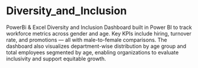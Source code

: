 # Diversity_and_Inclusion
PowerBi &amp; Excel 
Diversity and Inclusion Dashboard built in Power BI to track workforce metrics across gender and age. Key KPIs include hiring, turnover rate, and promotions — all with male-to-female comparisons. The dashboard also visualizes department-wise distribution by age group and total employees segmented by age, enabling organizations to evaluate inclusivity and support equitable growth.
